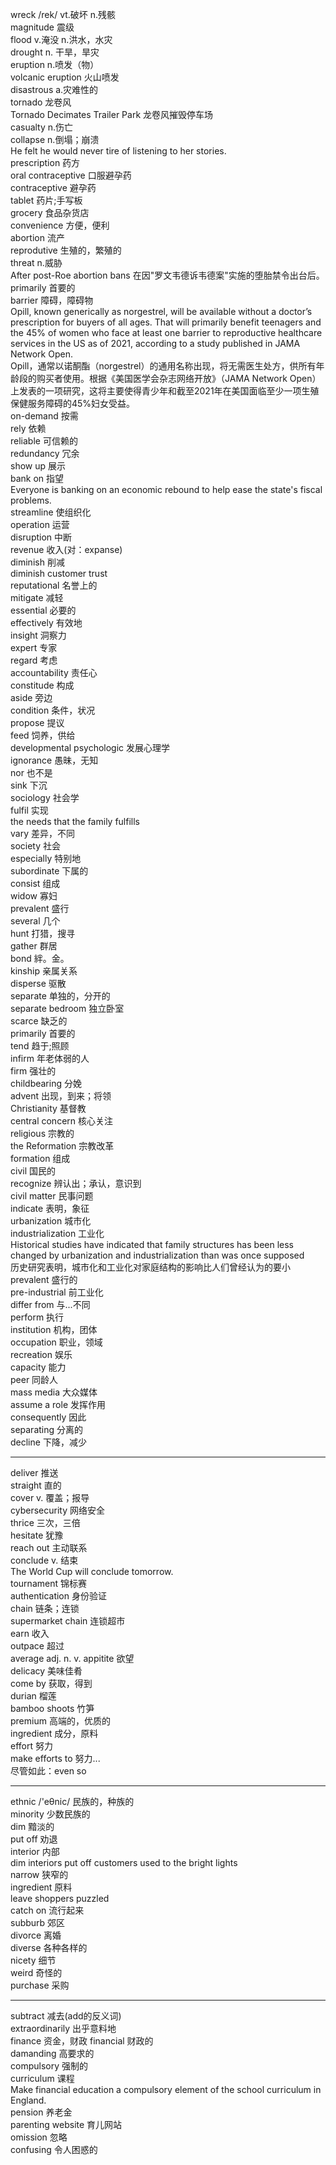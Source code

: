 wreck /rek/ vt.破坏 n.残骸  
magnitude 震级  
flood v.淹没 n.洪水，水灾  
drought n. 干旱，旱灾  
eruption n.喷发（物）  
volcanic eruption 火山喷发  
disastrous a.灾难性的  
tornado 龙卷风  
Tornado Decimates Trailer Park 龙卷风摧毁停车场  
casualty n.伤亡  
collapse n.倒塌；崩溃  
He felt he would never tire of listening to her stories.  
prescription 药方  
oral contraceptive 口服避孕药  
contraceptive 避孕药  
tablet 药片;手写板  
grocery 食品杂货店  
convenience 方便，便利  
abortion 流产  
reprodutive 生殖的，繁殖的  
threat n.威胁  
After post-Roe abortion bans 在因"罗文韦德诉韦德案"实施的堕胎禁令出台后。  
primarily 首要的  
barrier 障碍，障碍物  
Opill, known generically as norgestrel, will be available without a doctor’s prescription for buyers of all
ages. That will primarily benefit teenagers and the 45% of women who face at least one barrier to reproductive
healthcare services in the US as of 2021, according to a study published in JAMA Network Open.  
Opill，通常以诺酮酯（norgestrel）的通用名称出现，将无需医生处方，供所有年龄段的购买者使用。根据《美国医学会杂志网络开放》（JAMA Network
Open）上发表的一项研究，这将主要使得青少年和截至2021年在美国面临至少一项生殖保健服务障碍的45%妇女受益。  
on-demand 按需  
rely 依赖  
reliable 可信赖的  
redundancy 冗余  
show up 展示  
bank on 指望  
Everyone is banking on an economic rebound to help ease the state's fiscal problems.  
streamline 使组织化  
operation 运营  
disruption 中断  
revenue 收入(对：expanse)  
diminish 削减  
diminish customer trust  
reputational 名誉上的  
mitigate 减轻  
essential 必要的  
effectively 有效地  
insight 洞察力  
expert 专家  
regard 考虑  
accountability 责任心  
constitude 构成  
aside 旁边  
condition 条件，状况  
propose 提议  
feed 饲养，供给  
developmental psychologic 发展心理学  
ignorance 愚昧，无知  
nor 也不是  
sink 下沉  
sociology 社会学  
fulfil 实现  
the needs that the family fulfills  
vary 差异，不同  
society 社会  
especially 特别地  
subordinate 下属的  
consist 组成  
widow 寡妇  
prevalent 盛行  
several 几个  
hunt 打猎，搜寻  
gather 群居  
bond 絆。金。  
kinship 亲属关系  
disperse 驱散  
separate 单独的，分开的  
separate bedroom 独立卧室  
scarce 缺乏的  
primarily 首要的  
tend 趋于;照顾  
infirm 年老体弱的人  
firm 强壮的  
childbearing 分娩  
advent 出现，到来；将领  
Christianity 基督教  
central concern 核心关注  
religious 宗教的  
the Reformation 宗教改革  
formation 组成  
civil 国民的  
recognize 辨认出；承认，意识到  
civil matter 民事问题  
indicate 表明，象征  
urbanization 城市化  
industrialization 工业化  
Historical studies have indicated that
family structures has been less changed by urbanization and industrialization
than was once supposed  
历史研究表明，城市化和工业化对家庭结构的影响比人们曾经认为的要小  
prevalent 盛行的  
pre-industrial 前工业化  
differ from 与...不同  
perform 执行  
institution 机构，团体  
occupation 职业，领域  
recreation 娱乐  
capacity 能力  
peer 同龄人  
mass media 大众媒体  
assume a role 发挥作用  
consequently 因此  
separating 分离的  
decline 下降，减少  
___
deliver 推送  
straight 直的  
cover v. 覆盖；报导  
cybersecurity 网络安全  
thrice 三次，三倍  
hesitate 犹豫  
reach out 主动联系  
conclude v. 结束  
The World Cup will conclude tomorrow.  
tournament 锦标赛  
authentication 身份验证  
chain 链条；连锁  
supermarket chain 连锁超市  
earn 收入  
outpace 超过  
average adj. n. v.
appitite 欲望  
delicacy 美味佳肴  
come by 获取，得到  
durian 榴莲  
bamboo shoots 竹笋  
premium 高端的，优质的  
ingredient 成分，原料  
effort 努力  
make efforts to 努力...  
尽管如此：even so  
___
ethnic /'eθnic/ 民族的，种族的  
minority 少数民族的  
dim 黯淡的  
put off 劝退  
interior 内部  
dim interiors put off customers used to the bright lights  
narrow 狭窄的  
ingredient 原料  
leave shoppers puzzled  
catch on 流行起来  
subburb 郊区  
divorce 离婚  
diverse 各种各样的  
nicety 细节  
weird 奇怪的  
purchase 采购  
___
subtract 减去(add的反义词)  
extraordinarily 出乎意料地  
finance 资金，财政 
financial 财政的   
damanding 高要求的  
compulsory 强制的  
curriculum 课程  
Make financial education a compulsory element of the school curriculum in England.  
pension 养老金  
parenting website 育儿网站  
omission 忽略  
confusing 令人困惑的  


